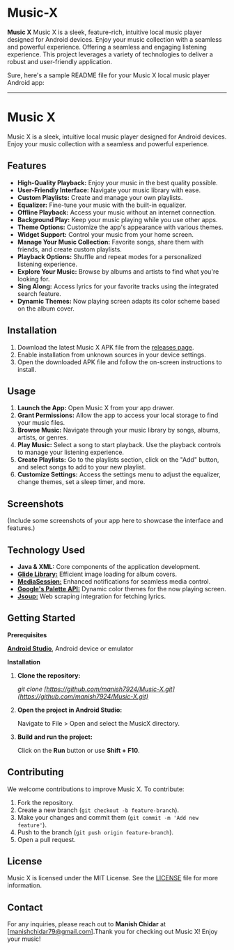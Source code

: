 # Music-X
**Music X** Music X is a sleek, feature-rich, intuitive local music player designed for Android devices. Enjoy your music collection with a seamless and powerful experience.
Offering a seamless and engaging listening experience. This project leverages a variety of technologies to deliver a robust and user-friendly application.

Sure, here's a sample README file for your Music X local music player Android app:

---

# Music X

Music X is a sleek, intuitive local music player designed for Android devices. Enjoy your music collection with a seamless and powerful experience.

## Features

- **High-Quality Playback:** Enjoy your music in the best quality possible.
- **User-Friendly Interface:** Navigate your music library with ease.
- **Custom Playlists:** Create and manage your own playlists.
- **Equalizer:** Fine-tune your music with the built-in equalizer.
- **Offline Playback:** Access your music without an internet connection.
- **Background Play:** Keep your music playing while you use other apps.
- **Theme Options:** Customize the app's appearance with various themes.
- **Widget Support:** Control your music from your home screen.
- **Manage Your Music Collection:** Favorite songs, share them with friends, and create custom playlists.
- **Playback Options:** Shuffle and repeat modes for a personalized listening experience.
- **Explore Your Music:** Browse by albums and artists to find what you're looking for.
- **Sing Along:** Access lyrics for your favorite tracks using the integrated search feature.
- **Dynamic Themes:** Now playing screen adapts its color scheme based on the album cover.

## Installation

1. Download the latest Music X APK file from the [releases page](https://github.com/manish7924/Music-X/releases).
2. Enable installation from unknown sources in your device settings.
3. Open the downloaded APK file and follow the on-screen instructions to install.

## Usage

1. **Launch the App:** Open Music X from your app drawer.
2. **Grant Permissions:** Allow the app to access your local storage to find your music files.
3. **Browse Music:** Navigate through your music library by songs, albums, artists, or genres.
4. **Play Music:** Select a song to start playback. Use the playback controls to manage your listening experience.
5. **Create Playlists:** Go to the playlists section, click on the "Add" button, and select songs to add to your new playlist.
6. **Customize Settings:** Access the settings menu to adjust the equalizer, change themes, set a sleep timer, and more.

## Screenshots

(Include some screenshots of your app here to showcase the interface and features.)


## Technology Used 

- **Java & XML:** Core components of the application development.
- [**Glide Library:**](https://github.com/bumptech/glide) Efficient image loading for album covers.
- [**MediaSession:**](https://developer.android.com/reference/android/media/session/MediaSession) Enhanced notifications for seamless media control.
- [**Google's Palette API:**](https://developer.android.com/develop/ui/views/graphics/palette-colors) Dynamic color themes for the now playing screen.
- [**Jsoup:**](https://github.com/jhy/jsoup) Web scraping integration for fetching lyrics.

  
## Getting Started

**Prerequisites**
    
[**Android Studio**](https://developer.android.com/studio/), Android device or emulator

**Installation**
   
1. **Clone the repository:**
   
   _git clone [https://github.com/manish7924/Music-X.git](https://github.com/manish7924/Music-X.git)_

2. **Open the project in Android Studio:**
   
   Navigate to File > Open and select the MusicX directory.
      
4. **Build and run the project:**
   
   Click on the **Run** button or use **Shift + F10**.

  
## Contributing

We welcome contributions to improve Music X. To contribute:

1. Fork the repository.
2. Create a new branch (`git checkout -b feature-branch`).
3. Make your changes and commit them (`git commit -m 'Add new feature'`).
4. Push to the branch (`git push origin feature-branch`).
5. Open a pull request.

## License

Music X is licensed under the MIT License. See the [LICENSE](https://github.com/manish7924/Music-X/blob/main/LICENSE) file for more information.


## Contact

  For any inquiries, please reach out to **Manish Chidar** at [manishchidar79@gmail.com].Thank you for checking out Music X! Enjoy your music!

